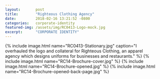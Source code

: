 ```yaml
---
layout:       post
title:        "Righteous Clothing Agency"
date:         2018-02-16 13:21:52 -0800
categories:   corporate-identity
featured-img: /assets/img/RC0413-Logo-mock.jpg
excerpt:      "CORPORATE IDENTITY"
---
```


{% include image.html
	name="RC0413-Stationary.jpg"
	caption="I overhauled the logo and collateral for Righteous Clothing, an apparel agency which designs uniforms for businesses and restaurants."
%}
{% include image.html
	name="RC14-Brochure-cover.jpg"
%}
{% include image.html
	name="RC14-Brochure-opened.jpg"
%}
{% include image.html
	name="RC14-Brochure-opened-back-page.jpg"
%}
